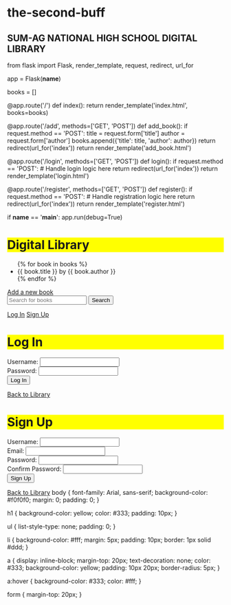 # the-second-buff
## SUM-AG NATIONAL HIGH SCHOOL DIGITAL LIBRARY
from flask import Flask, render_template, request, redirect, url_for

app = Flask(__name__)

books = []

@app.route('/')
def index():
    return render_template('index.html', books=books)

@app.route('/add', methods=['GET', 'POST'])
def add_book():
    if request.method == 'POST':
        title = request.form['title']
        author = request.form['author']
        books.append({'title': title, 'author': author})
        return redirect(url_for('index'))
    return render_template('add_book.html')

@app.route('/login', methods=['GET', 'POST'])
def login():
    if request.method == 'POST':
        # Handle login logic here
        return redirect(url_for('index'))
    return render_template('login.html')

@app.route('/register', methods=['GET', 'POST'])
def register():
    if request.method == 'POST':
        # Handle registration logic here
        return redirect(url_for('index'))
    return render_template('register.html')

if __name__ == '__main__':
    app.run(debug=True)
    <!DOCTYPE html>
<html lang="en">
<head>
    <meta charset="UTF-8">
    <title>Digital Library</title>
    <link rel="stylesheet" href="{{ url_for('static', filename='styles.css') }}">
</head>
<body>
    <h1 style="background-color: yellow;">Digital Library</h1>
    <ul>
        {% for book in books %}
            <li>{{ book.title }} by {{ book.author }}</li>
        {% endfor %}
    </ul>
    <a href="{{ url_for('add_book') }}">Add a new book</a>
    <form method="get" action="{{ url_for('search') }}">
        <input type="text" name="query" placeholder="Search for books">
        <button type="submit">Search</button>
    </form>
    <a href="{{ url_for('login') }}">Log In</a>
    <a href="{{ url_for('register') }}">Sign Up</a>
</body>
</html>
<!DOCTYPE html>
<html lang="en">
<head>
    <meta charset="UTF-8">
    <title>Log In</title>
    <link rel="stylesheet" href="{{ url_for('static', filename='styles.css') }}">
</head>
<body>
    <h1 style="background-color: yellow;">Log In</h1>
    <form method="post">
        <label for="username">Username:</label>
        <input type="text" id="username" name="username" required><br>
        <label for="password">Password:</label>
        <input type="password" id="password" name="password" required><br>
        <button type="submit">Log In</button>
    </form>
    <a href="{{ url_for('index') }}">Back to Library</a>
</body>
</html>
<!DOCTYPE html>
<html lang="en">
<head>
    <meta charset="UTF-8">
    <title>Sign Up</title>
    <link rel="stylesheet" href="{{ url_for('static', filename='styles.css') }}">
</head>
<body>
    <h1 style="background-color: yellow;">Sign Up</h1>
    <form method="post">
        <label for="username">Username:</label>
        <input type="text" id="username" name="username" required><br>
        <label for="email">Email:</label>
        <input type="email" id="email" name="email" required><br>
        <label for="password">Password:</label>
        <input type="password" id="password" name="password" required><br>
        <label for="confirm_password">Confirm Password:</label>
        <input type="password" id="confirm_password" name="confirm_password" required><br>
        <button type="submit">Sign Up</button>
    </form>
    <a href="{{ url_for('index') }}">Back to Library</a>
</body>
</html>
body {
    font-family: Arial, sans-serif;
    background-color: #f0f0f0;
    margin: 0;
    padding: 0;
}

h1 {
    background-color: yellow;
    color: #333;
    padding: 10px;
}

ul {
    list-style-type: none;
    padding: 0;
}

li {
    background-color: #fff;
    margin: 5px;
    padding: 10px;
    border: 1px solid #ddd;
}

a {
    display: inline-block;
    margin-top: 20px;
    text-decoration: none;
    color: #333;
    background-color: yellow;
    padding: 10px 20px;
    border-radius: 5px;
}

a:hover {
    background-color: #333;
    color: #fff;
}

form {
    margin-top: 20px;
}
